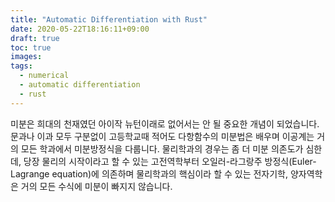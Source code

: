 ```yaml
---
title: "Automatic Differentiation with Rust"
date: 2020-05-22T18:16:11+09:00
draft: true
toc: true
images:
tags:
  - numerical
  - automatic differentiation
  - rust
---
```


미분은 희대의 천재였던 아이작 뉴턴이래로 없어서는 안 될 중요한 개념이 되었습니다.
문과나 이과 모두 구분없이 고등학교때 적어도 다항함수의 미분법은 배우며 이공계는 거의 모든 학과에서 미분방정식을 다룹니다. 물리학과의 경우는 좀 더 미분 의존도가 심한데, 당장 물리의 시작이라고 할 수 있는 고전역학부터 오일러-라그랑주 방정식(Euler-Lagrange equation)에 의존하며 물리학과의 핵심이라 할 수 있는 전자기학, 양자역학은 거의 모든 수식에 미분이 빠지지 않습니다. 
